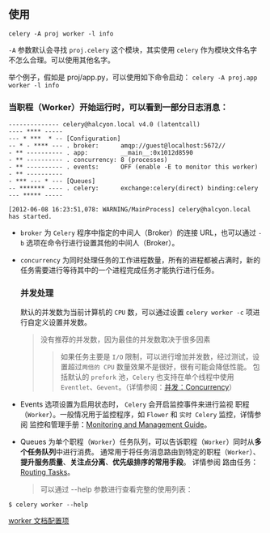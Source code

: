 ## 使用

`celery -A proj worker -l info`

`-A` 参数默认会寻找 `proj.celery` 这个模块，其实使用 `celery` 作为模块文件名字不怎么合理。可以使用其他名字。

举个例子，假如是 proj/app.py，可以使用如下命令启动：
`celery -A proj.app worker -l info`

### 当职程（Worker）开始运行时，可以看到一部分日志消息：

```log
-------------- celery@halcyon.local v4.0 (latentcall)
---- **** -----
--- * ***  * -- [Configuration]
-- * - **** --- . broker:      amqp://guest@localhost:5672//
- ** ---------- . app:         __main__:0x1012d8590
- ** ---------- . concurrency: 8 (processes)
- ** ---------- . events:      OFF (enable -E to monitor this worker)
- ** ----------
- *** --- * --- [Queues]
-- ******* ---- . celery:      exchange:celery(direct) binding:celery
--- ***** -----

[2012-06-08 16:23:51,078: WARNING/MainProcess] celery@halcyon.local has started.
```

- `broker` 为 `Celery` 程序中指定的中间人（Broker）的连接 URL，也可以通过 `-b` 选项在命令行进行设置其他的中间人（Broker）。
- `concurrency` 为同时处理任务的工作进程数量，所有的进程都被占满时，新的任务需要进行等待其中的一个进程完成任务才能执行进行任务。

  ### 并发处理

  默认的并发数为当前计算机的 `CPU` 数，可以通过设置 `celery worker -c` 项进行自定义设置并发数。

  > 没有推荐的并发数，因为最佳的并发数取决于很多因素
  >
  > > 如果任务主要是 `I/O` 限制，可以进行增加并发数，经过测试，设置超过`两倍的 CPU` 数量效果不是很好，很有可能会降低性能。
  > > 包括默认的 `prefork` 池，`Celery` 也支持在单个线程中使用 `Eventlet`、`Gevent`。（详情参阅：[并发：Concurrency](https://www.celerycn.io/yong-hu-zhi-nan/bing-fa-concurrency)）

- Events 选项设置为启用状态时， `Celery` 会开启监控事件来进行监视 职程（`Worker`）。一般情况用于监控程序，如 `Flower` 和 `实时 Celery` 监控，详情参阅 监控和管理手册：[Monitoring and Management Guide](https://www.celerycn.io/yong-hu-zhi-nan/jian-kong-he-guan-li-shou-ce-monitoring-and-management-guide)。

- Queues 为单个职程（`Worker`）任务队列，可以告诉职程（`Worker`）同时从**多个任务队列**中进行消费。
  通常用于将任务消息路由到特定的职程（`Worker`）、**提升服务质量**、**关注点分离**、**优先级排序的常用手段**。
  详情参阅 路由任务：[Routing Tasks](https://www.celerycn.io/yong-hu-zhi-nan/lu-you-ren-wu-routing-tasks)。
  > 可以通过 --help 参数进行查看完整的使用列表：

`$ celery worker --help`

[worker 文档配置项](https://www.celerycn.io/yong-hu-zhi-nan/zhi-cheng-worker-wen-dang-workers-guide)
